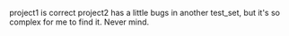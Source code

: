 project1 is correct
project2 has a little bugs in another test_set, but it's so complex for me to find it. Never mind.
